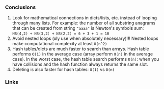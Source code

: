 ### Conclusions 
1. Look for mathematical connections in dicts/lists, etc. instead of looping through many lists. For example: the number of all substring anagrams that can be created from string ```"aaaa"``` is Newton's symbols sum: ```NS(4,2) + NS(3,2) + NS(2,2) = 6 + 3 + 1 = 10``` 
2. Avoid nested loops (oly use when absolutely necessary)!!! Nested loops make computational complexity at least ```O(n^2)```
3. Hash tables/dicts are much faster to search than arrays. Hash table performs ```O(1)``` in the average case (array perform ```O(n)``` in the average case). In the worst case, the hash table search performs ```O(n)```: when you have collisions and the hash function always returns the same slot.
4. Deleting is also faster for hash tables: ```O(1)``` vs ```O(n)```
### Links
